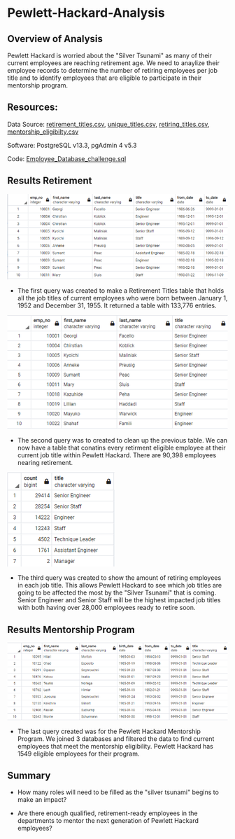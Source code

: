 # Pewlett-Hackard-Analysis

## Overview of Analysis
Pewlett Hackard is worried about the "Silver Tsunami" as many of their current employees are reaching retirement age.  We need to anaylize their employee records to determine the number of retiring employees per job title and to identify employees that are eligible to participate in their mentorship program.

## Resources:

Data Source: 
[retirement_titles.csv](Data/retirement_titles.csv), 
[unique_titles.csv](Data/unique_titles.csv), 
[retiring_titles.csv](Data/retiring_titles.csv), 
[mentorship_eligibilty.csv](mentorship_eligibilty.csv)
 
Software: PostgreSQL v13.3, pgAdmin 4 v5.3
 
Code: [Employee_Database_challenge.sql](Queries/Employee_Database_challenge.sql)

## Results Retirement

![retirement_titles.png](Images/retirement_titles.png)
- The first query was created to make a Retirement Titles table that holds all the job titles of current employees who were born between January 1, 1952 and December 31, 1955.  It returned a table with 133,776 entries.

![unique_titles.png](Images/unique_titles.png)
- The second query was to created to clean up the previous table.  We can now have a table that conatins every retirment eligible employee at their current job title within Pewlett Hackard.  There are 90,398 employees nearing retirement.

![retiring_titles.png](Images/retiring_titles.png)
- The third query was created to show the amount of retiring employees in each job title.  This allows Pewlett Hackard to see which job titles are going to be affected the most by the "Silver Tsunami" that is coming.  Senior Engineer and Senior Staff will be the highest impacted job titles with both having over 28,000 employees ready to retire soon.

## Results Mentorship Program

![mentorship_eligibilty.png](Images/mentorship_eligibilty.png)
- The last query created was for the Pewlett Hackard Mentorship Program.  We joined 3 databases and filtered the data to find current employees that meet the mentorship eligibility.  Pewlett Hackard has 1549 eligible employees for their program.

## Summary

- How many roles will need to be filled as the "silver tsunami" begins to make an impact?

- Are there enough qualified, retirement-ready employees in the departments to mentor the next generation of Pewlett Hackard employees?